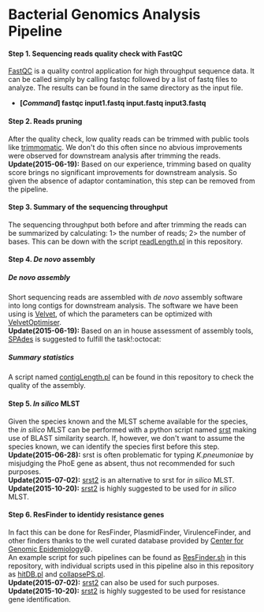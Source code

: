 Bacterial Genomics Analysis Pipeline
=========================================

#### Step 1. Sequencing reads quality check with FastQC
[FastQC](http://www.bioinformatics.babraham.ac.uk/projects/download.html) is a quality control application for high throughput sequence data. It can be called simply by calling fastqc followed by a list of fastq files to analyze. The results can be found in the same directory as the input file.
* **[_Command_] fastqc input1.fastq input.fastq input3.fastq**

#### Step 2. Reads pruning
After the quality check, low quality reads can be trimmed with public tools like [trimmomatic](http://www.usadellab.org/cms/?page=trimmomatic). We don't do this often since no abvious improvements were observed for downstream analysis after trimming the reads.  
**Update(2015-06-19):** Based on our experience, trimming based on quality score brings no significant improvements for downstream analysis. So given the absence of adaptor contamination, this step can be removed from the pipeline.

#### Step 3. Summary of the sequencing throughput
The sequencing throughput both before and after trimming the reads can be summarized by calculating: 1> the number of reads; 2> the number of bases. This can be down with the script [readLength.pl](https://github.com/xiaeryu/Bacterial-genomics/blob/master/readLength.pl) in this repository.

#### Step 4. _De novo_ assembly
##### _De novo_ assembly
Short sequencing reads are assembled with _de novo_ assembly software into long contigs for downstream analysis. The software we have been using is [Velvet](https://www.ebi.ac.uk/~zerbino/velvet/), of which the parameters can be optimized with [VelvetOptimiser](http://bioinformatics.net.au/software.velvetoptimiser.shtml).  
**Update(2015-06-19):** Based on an in house assessment of assembly tools, [SPAdes](http://bioinf.spbau.ru/spades) is suggested to fulfill the task!:octocat:
##### Summary statistics
A script named [contigLength.pl](https://github.com/xiaeryu/Bacterial-genomics/blob/master/contigLength.pl) can be found in this repository to check the quality of the assembly.

#### Step 5. _In silico_ MLST
Given the species known and the MLST scheme available for the species, the _in silico_ MLST can be performed with a python script named [srst](http://sourceforge.net/projects/srst/files/mlstBLAST/) making use of BLAST similarity search. If, however, we don't want to assume the species known, we can identify the species first before this step.  
**Update(2015-06-28):** srst is often problematic for typing _K.pneumoniae_ by misjudging the PhoE gene as absent, thus not recommended for such purposes.  
**Update(2015-07-02):** [srst2](https://github.com/katholt/srst2) is an alternative to srst for _in silico_ MLST.  
**Update(2015-10-20):** [srst2](https://github.com/katholt/srst2) is highly suggested to be used for _in silico_ MLST.

#### Step 6. ResFinder to identidy resistance genes
In fact this can be done for ResFinder, PlasmidFinder, VirulenceFinder, and other finders thanks to the well curated database provided by [Center for Genomic Epidemiology](https://cge.cbs.dtu.dk/services/data.php):smile:.  
An example script for such pipelines can be found as [ResFinder.sh](https://github.com/xiaeryu/Bacterial-genomics/blob/master/ResFinder.sh) in this repository, with individual scripts used in this pipeline also in this repository as [hitDB.pl](https://github.com/xiaeryu/Bacterial-genomics/blob/master/hitDB.pl) and [collapsePS.pl](https://github.com/xiaeryu/Bacterial-genomics/blob/master/collapsePS.pl).  
**Update(2015-07-02):** [srst2](https://github.com/katholt/srst2) can also be used for such purposes.  
**Update(2015-10-20):** [srst2](https://github.com/katholt/srst2) is highly suggested to be used for resistance gene identification.
